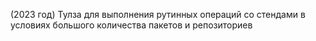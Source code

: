 (2023 год)
Тулза для выполнения рутинных операций со стендами в условиях большого количества пакетов и репозиториев

